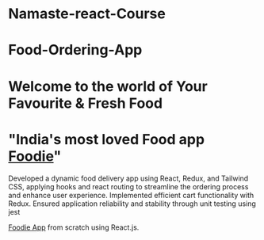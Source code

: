 # Namaste-react-Course
# Food-Ordering-App
#  Welcome to the world of Your Favourite & Fresh Food
# "India's most loved Food app [Foodie](https://foddiiee.netlify.app/)"
Developed a dynamic food delivery app using React, Redux, and Tailwind CSS, applying hooks and react routing to streamline the ordering process and enhance user experience. Implemented efficient cart functionality with Redux. Ensured application reliability and stability through unit testing using jest

[Foodie App](https://foddiiee.netlify.app/) from scratch using React.js.
